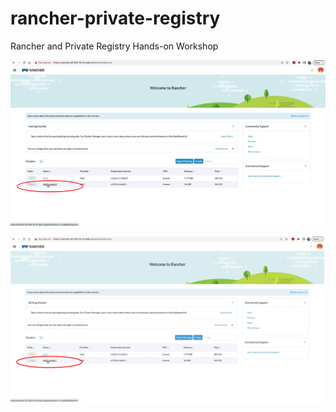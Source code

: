 # rancher-private-registry
Rancher and Private Registry Hands-on Workshop

![image-20220721152125743](images/image-20220721152125743-8397397.png)

![](images/Test1.png)
